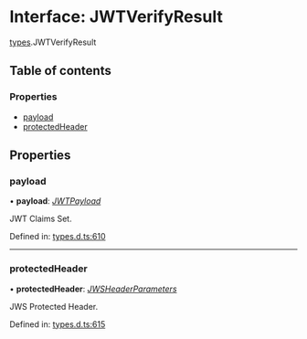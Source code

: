 # Interface: JWTVerifyResult

[types](../modules/types.md).JWTVerifyResult

## Table of contents

### Properties

- [payload](types.jwtverifyresult.md#payload)
- [protectedHeader](types.jwtverifyresult.md#protectedheader)

## Properties

### payload

• **payload**: [*JWTPayload*](types.jwtpayload.md)

JWT Claims Set.

Defined in: [types.d.ts:610](https://github.com/panva/jose/blob/v3.9.0/src/types.d.ts#L610)

___

### protectedHeader

• **protectedHeader**: [*JWSHeaderParameters*](types.jwsheaderparameters.md)

JWS Protected Header.

Defined in: [types.d.ts:615](https://github.com/panva/jose/blob/v3.9.0/src/types.d.ts#L615)
